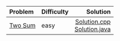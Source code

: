 Problem|Difficulty|Solution
:-|:-|-:
[Two Sum](https://leetcode.com/problems/two-sum/)|easy|[Solution.cpp](https://github.com/andy489/Data_Structures_and_Algorithms/blob/master/6%20%E2%80%93%20Practice/leet%20code/001.%20Two%20Sum.cpp)<br>[Solution.java](https://github.com/andy489/Data_Structures_and_Algorithms/blob/master/6%20%E2%80%93%20Practice/leet%20code/001.%20Two%20Sum.java)
